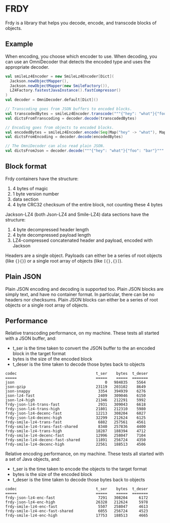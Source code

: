# FRDY

Frdy is a library that helps you decode, encode, and transcode blocks of objects.

## Example

When encoding, you choose which encoder to use. When decoding, you can use an OmniDecoder that detects the encoded
type and uses the appropriate decoder.

```scala
val smileLz4Encoder = new SmileLz4Encoder[Dict](
  Jackson.newObjectMapper(),
  Jackson.newObjectMapper(new SmileFactory()),
  LZ4Factory.fastestJavaInstance().fastCompressor()
)
val decoder = OmniDecoder.default[Dict]()

// Transcoding goes from JSON buffers to encoded blocks.
val transcodedBytes = smileLz4Encoder.transcode("""{"hey": "what"}{"foo": "bar"}""".getBytes)
val dictsFromTranscoding = decoder.decode(transcodedBytes)

// Encoding goes from objects to encoded blocks.
val encodedBytes = smileLz4Encoder.encode(Seq(Map("hey" -> "what"), Map("foo" -> "bar")))
val dictsFromEncoding = decoder.decode(encodedBytes)

// The OmniDecoder can also read plain JSON.
val dictsFromJson = decoder.decode("""{"hey": "what"}{"foo": "bar"}""".getBytes)
```

## Block format

Frdy containers have the structure:

1. 4 bytes of magic
2. 1 byte version number
3. data section
4. 4 byte CRC32 checksum of the entire block, not counting these 4 bytes

Jackson-LZ4 (both Json-LZ4 and Smile-LZ4) data sections have the structure:

1. 4 byte decompressed header length
2. 4 byte decompressed payload length
3. LZ4-compressed concatenated header and payload, encoded with Jackson

Headers are a single object. Payloads can either be a series of root objects (like ```{}{}```) or a single root array
of objects (like ```[{},{}]```).

## Plain JSON

Plain JSON encoding and decoding is supported too. Plain JSON blocks are simply text, and have no container format.
In particular, there can be no headers nor checksums. Plain JSON blocks can either be a series of root objects or a
single root array of objects.

## Performance

Relative transcoding performance, on my machine. These tests all started with a JSON buffer, and:

- t_ser is the time taken to convert the JSON buffer to the an encoded block in the target format
- bytes is the size of the encoded block
- t_deser is the time taken to decode those bytes back to objects

```
codec                                   t_ser    bytes  t_deser
=====                                   =====    =====  =======
json                                        0   984835    5564
json-gzip                               23119   203102    8649
json-snappy                              3354   394939    6276
json-lz4-fast                            2409   309046    6150
json-lz4-high                           21346   212291    5992
frdy-json-lz4-trans-fast                 2931   309043    6618
frdy-json-lz4-trans-high                21801   212310    5980
frdy-json-lz4-decenc-fast               12213   308204    6027
frdy-json-lz4-decenc-high               32299   212624    6125
frdy-smile-lz4-trans-fast                6882   257561    4561
frdy-smile-lz4-trans-fast-shared         8340   257836    4400
frdy-smile-lz4-trans-high               18287   188394    4712
frdy-smile-lz4-decenc-fast              12996   258047    7104
frdy-smile-lz4-decenc-fast-shared       11891   256724    4350
frdy-smile-lz4-decenc-high              22561   188513    4506
```

Relative encoding performance, on my machine. These tests all started with a set of Java objects, and:

- t_ser is the time taken to encode the objects to the target format
- bytes is the size of the encoded block
- t_deser is the time taken to decode those bytes back to objects

```
codec                                   t_ser    bytes  t_deser
=====                                   =====    =====  =======
frdy-json-lz4-enc-fast                   7291   308204     6172
frdy-json-lz4-enc-high                  26328   212624     5978
frdy-smile-lz4-enc-fast                  5507   258047     4613
frdy-smile-lz4-enc-fast-shared           6055   256724     4523
frdy-smile-lz4-enc-high                 17753   188513     4665
```
